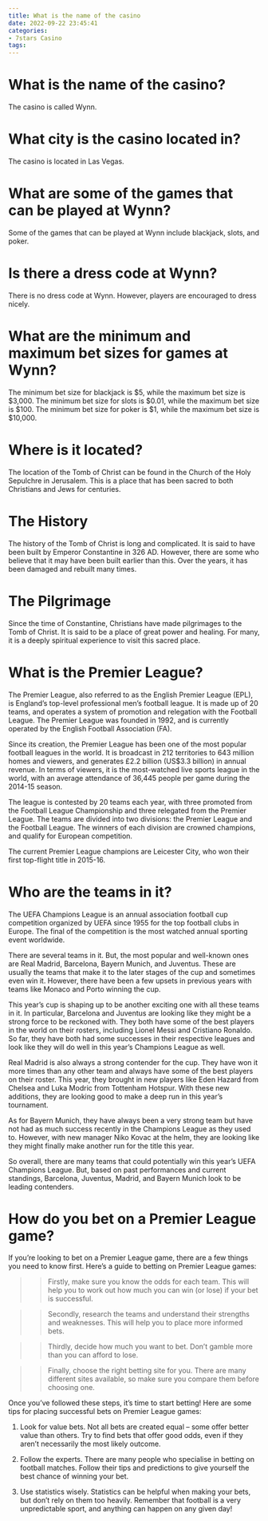 ```yaml
---
title: What is the name of the casino
date: 2022-09-22 23:45:41
categories:
- 7stars Casino
tags:
---
```



#  What is the name of the casino?

The casino is called Wynn.

#  What city is the casino located in?

The casino is located in Las Vegas.

# What are some of the games that can be played at Wynn?

Some of the games that can be played at Wynn include blackjack, slots, and poker.

# Is there a dress code at Wynn?

There is no dress code at Wynn. However, players are encouraged to dress nicely.

# What are the minimum and maximum bet sizes for games at Wynn?

The minimum bet size for blackjack is $5, while the maximum bet size is $3,000. The minimum bet size for slots is $0.01, while the maximum bet size is $100. The minimum bet size for poker is $1, while the maximum bet size is $10,000.

#  Where is it located? 

The location of the Tomb of Christ can be found in the Church of the Holy Sepulchre in Jerusalem. This is a place that has been sacred to both Christians and Jews for centuries.

# The History 

The history of the Tomb of Christ is long and complicated. It is said to have been built by Emperor Constantine in 326 AD. However, there are some who believe that it may have been built earlier than this. Over the years, it has been damaged and rebuilt many times.

# The Pilgrimage 

Since the time of Constantine, Christians have made pilgrimages to the Tomb of Christ. It is said to be a place of great power and healing. For many, it is a deeply spiritual experience to visit this sacred place.

#  What is the Premier League?

The Premier League, also referred to as the English Premier League (EPL), is England’s top-level professional men’s football league. It is made up of 20 teams, and operates a system of promotion and relegation with the Football League. The Premier League was founded in 1992, and is currently operated by the English Football Association (FA).

Since its creation, the Premier League has been one of the most popular football leagues in the world. It is broadcast in 212 territories to 643 million homes and viewers, and generates £2.2 billion (US$3.3 billion) in annual revenue. In terms of viewers, it is the most-watched live sports league in the world, with an average attendance of 36,445 people per game during the 2014-15 season.

The league is contested by 20 teams each year, with three promoted from the Football League Championship and three relegated from the Premier League. The teams are divided into two divisions: the Premier League and the Football League. The winners of each division are crowned champions, and qualify for European competition.

The current Premier League champions are Leicester City, who won their first top-flight title in 2015-16.

#  Who are the teams in it? 

The UEFA Champions League is an annual association football cup competition organized by UEFA since 1955 for the top football clubs in Europe. The final of the competition is the most watched annual sporting event worldwide.

There are several teams in it. But, the most popular and well-known ones are Real Madrid, Barcelona, Bayern Munich, and Juventus. These are usually the teams that make it to the later stages of the cup and sometimes even win it. However, there have been a few upsets in previous years with teams like Monaco and Porto winning the cup.

This year’s cup is shaping up to be another exciting one with all these teams in it. In particular, Barcelona and Juventus are looking like they might be a strong force to be reckoned with. They both have some of the best players in the world on their rosters, including Lionel Messi and Cristiano Ronaldo. So far, they have both had some successes in their respective leagues and look like they will do well in this year’s Champions League as well. 

Real Madrid is also always a strong contender for the cup. They have won it more times than any other team and always have some of the best players on their roster. This year, they brought in new players like Eden Hazard from Chelsea and Luka Modric from Tottenham Hotspur. With these new additions, they are looking good to make a deep run in this year’s tournament. 

As for Bayern Munich, they have always been a very strong team but have not had as much success recently in the Champions League as they used to. However, with new manager Niko Kovac at the helm, they are looking like they might finally make another run for the title this year. 

So overall, there are many teams that could potentially win this year’s UEFA Champions League. But, based on past performances and current standings, Barcelona, Juventus, Madrid, and Bayern Munich look to be leading contenders.

#  How do you bet on a Premier League game?

If you’re looking to bet on a Premier League game, there are a few things you need to know first. Here’s a guide to betting on Premier League games:

>> Firstly, make sure you know the odds for each team. This will help you to work out how much you can win (or lose) if your bet is successful.

>> Secondly, research the teams and understand their strengths and weaknesses. This will help you to place more informed bets.

>> Thirdly, decide how much you want to bet. Don’t gamble more than you can afford to lose.

>> Finally, choose the right betting site for you. There are many different sites available, so make sure you compare them before choosing one.

Once you’ve followed these steps, it’s time to start betting! Here are some tips for placing successful bets on Premier League games:

1. Look for value bets. Not all bets are created equal – some offer better value than others. Try to find bets that offer good odds, even if they aren’t necessarily the most likely outcome.

2. Follow the experts. There are many people who specialise in betting on football matches. Follow their tips and predictions to give yourself the best chance of winning your bet.

3. Use statistics wisely. Statistics can be helpful when making your bets, but don’t rely on them too heavily. Remember that football is a very unpredictable sport, and anything can happen on any given day!